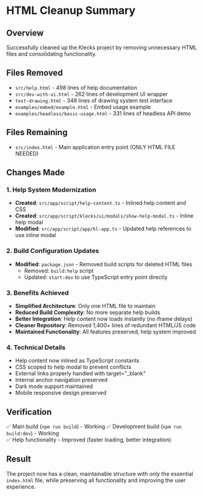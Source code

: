 # HTML Cleanup Summary

## Overview
Successfully cleaned up the Klecks project by removing unnecessary HTML files and consolidating functionality.

## Files Removed
- `src/help.html` - 498 lines of help documentation
- `src/dev-with-ui.html` - 262 lines of development UI wrapper  
- `test-drawing.html` - 348 lines of drawing system test interface
- `examples/embed/example.html` - Embed usage example
- `examples/headless/basic-usage.html` - 331 lines of headless API demo

## Files Remaining
- `src/index.html` - Main application entry point (ONLY HTML FILE NEEDED)

## Changes Made

### 1. Help System Modernization
- **Created**: `src/app/script/help-content.ts` - Inlined help content and CSS
- **Created**: `src/app/script/klecks/ui/modals/show-help-modal.ts` - Inline help modal
- **Modified**: `src/app/script/app/kl-app.ts` - Updated help references to use inline modal

### 2. Build Configuration Updates
- **Modified**: `package.json` - Removed build scripts for deleted HTML files
  - Removed: `build:help` script
  - Updated: `start:dev` to use TypeScript entry point directly

### 3. Benefits Achieved
- **Simplified Architecture**: Only one HTML file to maintain
- **Reduced Build Complexity**: No more separate help builds
- **Better Integration**: Help content now loads instantly (no iframe delays)
- **Cleaner Repository**: Removed 1,400+ lines of redundant HTML/JS code
- **Maintained Functionality**: All features preserved, help system improved

### 4. Technical Details
- Help content now inlined as TypeScript constants
- CSS scoped to help modal to prevent conflicts
- External links properly handled with target="_blank"
- Internal anchor navigation preserved
- Dark mode support maintained
- Mobile responsive design preserved

## Verification
✅ Main build (`npm run build`) - Working
✅ Development build (`npm run build:dev`) - Working  
✅ Help functionality - Improved (faster loading, better integration)

## Result
The project now has a clean, maintainable structure with only the essential `index.html` file, while preserving all functionality and improving the user experience.
